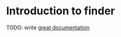 # Introduction to finder

TODO: write [great documentation](http://jacobian.org/writing/what-to-write/)
